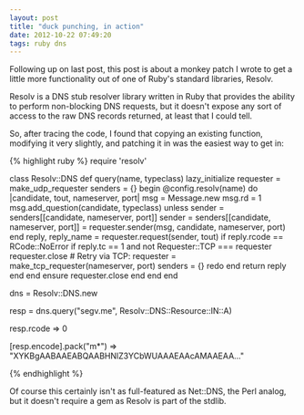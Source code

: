 ```yaml
---
layout: post
title: "duck punching, in action"
date: 2012-10-22 07:49:20
tags: ruby dns
---
```


<p>
Following up on last post, this post is about a monkey patch I wrote to get a little more functionality out of one of Ruby's standard libraries, Resolv.</p>
</p>
<p>
Resolv is a DNS stub resolver library written in Ruby that provides the ability to perform non-blocking DNS requests, but it doesn't expose any sort of access to the raw DNS records returned, at least that I could tell. 
</p>

<p>
So, after tracing the code, I found that copying an existing function, modifying it very slightly, and patching it in was the easiest way to get in:

{% highlight ruby %}
require 'resolv'

class Resolv::DNS
  def query(name, typeclass)
    lazy_initialize
    requester = make_udp_requester
    senders = {}
    begin
      @config.resolv(name) do |candidate, tout, nameserver, port|
        msg = Message.new
        msg.rd = 1
        msg.add_question(candidate, typeclass)
        unless sender = senders[[candidate, nameserver, port]]
          sender = senders[[candidate, nameserver, port]] =
            requester.sender(msg, candidate, nameserver, port)
        end
        reply, reply_name = requester.request(sender, tout)
        if reply.rcode == RCode::NoError
          if reply.tc == 1 and not Requester::TCP === requester
            requester.close
            # Retry via TCP:
            requester = make_tcp_requester(nameserver, port)
            senders = {}
            redo
          end
          return reply
        end
      end
    ensure
      requester.close
    end
  end
end

dns = Resolv::DNS.new

resp = dns.query("segv.me", Resolv::DNS::Resource::IN::A)

resp.rcode
=> 0

[resp.encode].pack("m*")
=> "XYKBgAABAAEABQAABHNlZ3YCbWUAAAEAAcAMAAEAA..."


{% endhighlight %}
</p>

<p>
Of course this certainly isn't as full-featured as Net::DNS, the Perl analog, but it doesn't require a gem as Resolv is part of the stdlib.
</p>
